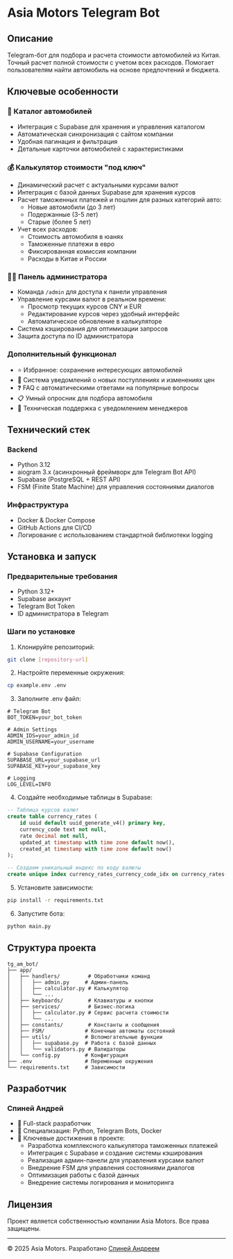 # Asia Motors Telegram Bot

## Описание

Telegram-бот для подбора и расчета стоимости автомобилей из Китая. Точный расчет полной стоимости с учетом всех расходов. Помогает пользователям найти автомобиль на основе предпочтений и бюджета.

## Ключевые особенности

### 🚗 Каталог автомобилей

-   Интеграция с Supabase для хранения и управления каталогом
-   Автоматическая синхронизация с сайтом компании
-   Удобная пагинация и фильтрация
-   Детальные карточки автомобилей с характеристиками

### 💰 Калькулятор стоимости "под ключ"

-   Динамический расчет с актуальными курсами валют
-   Интеграция с базой данных Supabase для хранения курсов
-   Расчет таможенных платежей и пошлин для разных категорий авто:
    -   Новые автомобили (до 3 лет)
    -   Подержанные (3-5 лет)
    -   Старые (более 5 лет)
-   Учет всех расходов:
    -   Стоимость автомобиля в юанях
    -   Таможенные платежи в евро
    -   Фиксированная комиссия компании
    -   Расходы в Китае и России

### 👨‍💼 Панель администратора

-   Команда `/admin` для доступа к панели управления
-   Управление курсами валют в реальном времени:
    -   Просмотр текущих курсов CNY и EUR
    -   Редактирование курсов через удобный интерфейс
    -   Автоматическое обновление в калькуляторе
-   Система кэширования для оптимизации запросов
-   Защита доступа по ID администратора

### Дополнительный функционал

-   ⭐ Избранное: сохранение интересующих автомобилей
-   🔔 Система уведомлений о новых поступлениях и изменениях цен
-   ❓ FAQ с автоматическими ответами на популярные вопросы
-   📋 Умный опросник для подбора автомобиля
-   💬 Техническая поддержка с уведомлением менеджеров

## Технический стек

### Backend

-   Python 3.12
-   aiogram 3.x (асинхронный фреймворк для Telegram Bot API)
-   Supabase (PostgreSQL + REST API)
-   FSM (Finite State Machine) для управления состояниями диалогов

### Инфраструктура

-   Docker & Docker Compose
-   GitHub Actions для CI/CD
-   Логирование с использованием стандартной библиотеки logging

## Установка и запуск

### Предварительные требования

-   Python 3.12+
-   Supabase аккаунт
-   Telegram Bot Token
-   ID администратора в Telegram

### Шаги по установке

1. Клонируйте репозиторий:

```bash
git clone [repository-url]
```

2. Настройте переменные окружения:

```bash
cp example.env .env
```

3. Заполните .env файл:

```env
# Telegram Bot
BOT_TOKEN=your_bot_token

# Admin Settings
ADMIN_IDS=your_admin_id
ADMIN_USERNAME=your_username

# Supabase Configuration
SUPABASE_URL=your_supabase_url
SUPABASE_KEY=your_supabase_key

# Logging
LOG_LEVEL=INFO
```

4. Создайте необходимые таблицы в Supabase:

```sql
-- Таблица курсов валют
create table currency_rates (
    id uuid default uuid_generate_v4() primary key,
    currency_code text not null,
    rate decimal not null,
    updated_at timestamp with time zone default now(),
    created_at timestamp with time zone default now()
);

-- Создаем уникальный индекс по коду валюты
create unique index currency_rates_currency_code_idx on currency_rates(currency_code);
```

5. Установите зависимости:

```bash
pip install -r requirements.txt
```

6. Запустите бота:

```bash
python main.py
```

## Структура проекта

```
tg_am_bot/
├── app/
│   ├── handlers/         # Обработчики команд
│   │   ├── admin.py     # Админ-панель
│   │   ├── calculator.py # Калькулятор
│   │   └── ...
│   ├── keyboards/        # Клавиатуры и кнопки
│   ├── services/         # Бизнес-логика
│   │   ├── calculator.py # Сервис расчета стоимости
│   │   └── ...
│   ├── constants/        # Константы и сообщения
│   ├── FSM/             # Конечные автоматы состояний
│   ├── utils/           # Вспомогательные функции
│   │   ├── supabase.py  # Работа с базой данных
│   │   └── validators.py # Валидаторы
│   └── config.py        # Конфигурация
├── .env                 # Переменные окружения
└── requirements.txt     # Зависимости
```

## Разработчик

### Спиней Андрей

-   🔧 Full-stack разработчик
-   💼 Специализация: Python, Telegram Bots, Docker
-   🌟 Ключевые достижения в проекте:
    -   Разработка комплексного калькулятора таможенных платежей
    -   Интеграция с Supabase и создание системы кэширования
    -   Реализация админ-панели для управления курсами валют
    -   Внедрение FSM для управления состояниями диалогов
    -   Оптимизация работы с базой данных
    -   Внедрение системы логирования и мониторинга

## Лицензия

Проект является собственностью компании Asia Motors. Все права защищены.

---

© 2025 Asia Motors. Разработано [Спиней Андреем](https://github.com/Father1993)
